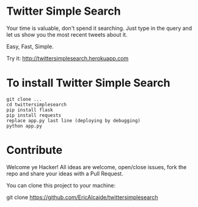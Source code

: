 # Twitter Simple Search

Your time is valuable, don't spend it searching. Just type in the query and let us show you the most recent tweets about it.

Easy, Fast, Simple.

Try it: http://twittersimplesearch.herokuapp.com

# To install Twitter Simple Search

```
git clone ...
cd twittersimplesearch
pip install flask
pip install requests
replace app.py last line (deploying by debugging)
python app.py
```

# Contribute

Welcome ye Hacker! All ideas are welcome, open/close issues, fork the repo and share your ideas with a Pull Request.

You can clone this project to your machine:

git clone https://github.com/EricAlcaide/twittersimplesearch
